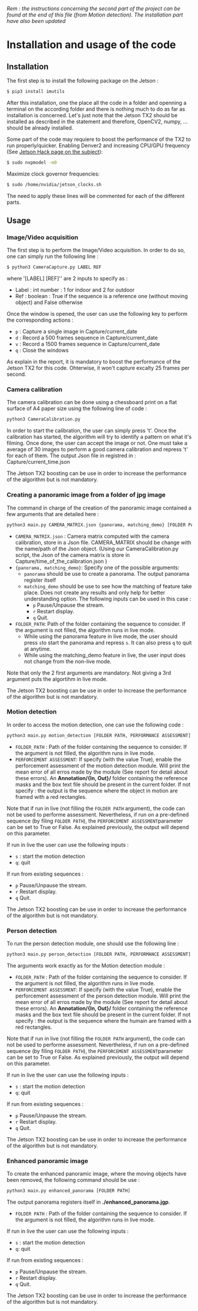 *Rem : the instructions concerning the second part of the project can be found at the end of this file (from Motion detection). The installation part have also been updated*
# Installation and usage of the code
## Installation
The first step is to install the following package on the Jetson : 
```sh
$ pip3 install imutils
```
After this installation, one the place  all the code in a folder and openning a terminal on the according folder and there is nothing much to do as far as installation is concerned.
Let's just note that the Jetson TX2 should be installed as described in the statement and therefore, OpenCV2, numpy, ... should be already installed.

Some part of the code may requiere to boost the performance of the TX2 to run properly/quicker.
Enabling Denver2 and increasing CPU/GPU frequency (See [Jetson Hack page on the subject](https://www.jetsonhacks.com/2017/03/25/nvpmodel-nvidia-jetson-tx2-development-kit/)): 
```sh
$ sudo nvpmodel -m0
```
Maximize clock governor frequencies:
```sh
$ sudo /home/nvidia/jetson_clocks.sh
```

The need to apply these lines will be commented for each of the different parts.
## Usage
### Image/Video acquisition
The first step is to perform the Image/Video acquisition. In order to do so, one can simply run the following line :
```sh
$ python3 CameraCapture.py LABEL REF
```
where  '[LABEL] [REF]'' are 2 inputs to specify as :
* Label : int number : 1 for indoor and 2 for outdoor
* Ref :  boolean : True if the sequence is a reference one (without moving object) and False otherwise

Once the window is opened, the user can use the following key to perform the corresponding actions : 
*  `p` : Capture a single image in Capture/current\_date 
* `d` : Record a 500 frames sequence in Capture/current\_date 
* `v` : Record a 1500 frames sequence in Capture/current\_date 
* `q` : Close the windows

As explain in the report, it is mandatory to boost the performance of the Jetson TX2 for this code. Ohterwise, it won't capture excalty 25 frames per second.
### Camera calibration
The camera calibration can be done using a chessboard print on a flat surface of A4 paper size using the following line of code :
```sh
python3 CameraCalibration.py
```
In order to start the calibration, the user can simply press 't'. Once the  calibration has started, the algorithm will try to identify a pattern on what it's filming. Once done, the user can accept the image or not. One must take a average of 30 images to perform a good camera calibration and repress 't' for each of them.
The output Json file in registred in : Capture/current_time.json

The Jetson TX2 boosting can be use in order to increase the performance of the algorithm but is not mandatory.
### Creating a panoramic image from a folder of jpg image
The command in charge of the creation of the panoramic image contained a few arguments that are detailed here : 

```sh
python3 main.py CAMERA_MATRIX.json {panorama, matching_demo} [FOLDER PATH]
```
* `CAMERA_MATRIX.json` : Camera matrix computed with the camera calibration, store in a Json file. CAMERA_MATRIX should be change with the name/path of the Json object. (Using our CameraCalibration.py script, the Json of the camera matrix is store in Capture/time_of_the_calibration.json )
* `{panorama, matching_demo}`: Specify one of the possible arguments:
  * ``panorama`` should be use to create a panorama. The output panorama register itself 
  * `matching_demo` should be use to see how the matching of feature take place. Does not create any results and only help for better understanding option. The following inputs can be used in this case :
    * `p` Pause/Unpause the stream.
    * `r` Restart display.
    * `q` Quit.
* `FOLDER_PATH`: Path of the folder containing the sequence to consider. If the argument is not filled, the algorithm runs in live mode.
  * While using the panorama feature in live mode, the user should press `s`to start the panorama and repress `s`. It can also press `q` to quit at anytime.
  * While using the matching_demo feature in live, the user input does not change from the non-live mode.

Note that only the 2 first arguments are mandatory. Not giving a 3rd argument puts the algortihm in live mode. 

The Jetson TX2 boosting can be use in order to increase the performance of the algorithm but is not mandatory.

### Motion detection 

In order to access the motion detection, one can use the following code : 
```sh
python3 main.py motion_detection [FOLDER PATH, PERFORMANCE ASSESSMENT]
```
* `FOLDER_PATH` : Path of the folder containing the sequence to consider. If the argument is not filled, the algorithm runs in live mode.
* `PERFORCEMENT ASSESSMENT`: If specify (with the value True), enable the perforcement assessment of the motion detection module. Will print the mean error of all erros made by the module (See report for detail about these errors). An  **Annotation/{In, Out}/** folder containing the reference masks and the box text file should be present in the current folder.
If not specify : the output is the sequence where the object in motion are framed with a red rectangles.

Note that if run in live (not filling the `FOLDER PATH` argument), the code can not be used to performe assessment. Nevertheless, if run on a pre-defined sequence (by filing `FOLDER PATH`), the `PERFORCEMENT ASSESSMENT`parameter can be set to True or False. As explained previously, the output will depend on this parameter.

If run in live the user can use the following inputs : 
* `s` : start the motion detection
* `q`: quit

If run from existing sequences : 
* `p` Pause/Unpause the stream.
* `r` Restart display.
* `q` Quit.

The Jetson TX2 boosting can be use in order to increase the performance of the algorithm but is not mandatory.
### Person detection
To run the person detection module, one should use the following line : 
```sh
python3 main.py person_detection [FOLDER PATH, PERFORMANCE ASSESSMENT]
```
The arguments work exactly as for the Motion detection module : 
* `FOLDER_PATH` : Path of the folder containing the sequence to consider. If the argument is not filled, the algorithm runs in live mode.
* `PERFORCEMENT ASSESSMENT`: If specify (with the value True), enable the perforcement assessment of the person detection module. Will print the mean error of all erros made by the module (See report for detail about these errors). An  **Annotation/{In, Out}/** folder containing the reference masks and the box text file should be present in the current folder.
If not specify : the output is the sequence where the humain are framed with a red rectangles.

Note that if run in live (not filling the `FOLDER PATH` argument), the code can not be used to performe assessment. Nevertheless, if run on a pre-defined sequence (by filing `FOLDER PATH`), the `PERFORCEMENT ASSESSMENT`parameter can be set to True or False. As explained previously, the output will depend on this parameter.

If run in live the user can use the following inputs : 
* `s` : start the motion detection
* `q`: quit

If run from existing sequences : 
* `p` Pause/Unpause the stream.
* `r` Restart display.
* `q` Quit.

The Jetson TX2 boosting can be use in order to increase the performance of the algorithm but is not mandatory.
### Enhanced panoramic image
To create the enhanced panoramic image, where the moving objects have been removed, the following command should be use : 
```sh
python3 main.py enhanced_panorama [FOLDER PATH]
```
The output panorama registers itself in **./enhanced_panorama.jgp**. 
* `FOLDER PATH` : Path of the folder containing the sequence to consider. If the argument is not filled, the algorithm runs in live mode.

If run in live the user can use the following inputs : 
* `s` : start the motion detection
* `q`: quit

If run from existing sequences : 
* `p` Pause/Unpause the stream.
* `r` Restart display.
* `q` Quit.

The Jetson TX2 boosting can be use in order to increase the performance of the algorithm but is not mandatory.
